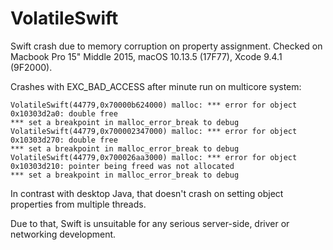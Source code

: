 # VolatileSwift
Swift crash due to memory corruption on property assignment.
Checked on Macbook Pro 15" Middle 2015, macOS 10.13.5 (17F77), Xcode 9.4.1 (9F2000).

Crashes with EXC_BAD_ACCESS after minute run on multicore system:

```
VolatileSwift(44779,0x70000b624000) malloc: *** error for object 0x10303d2a0: double free
*** set a breakpoint in malloc_error_break to debug
VolatileSwift(44779,0x700002347000) malloc: *** error for object 0x10303d270: double free
*** set a breakpoint in malloc_error_break to debug
VolatileSwift(44779,0x700026aa3000) malloc: *** error for object 0x10303d210: pointer being freed was not allocated
*** set a breakpoint in malloc_error_break to debug
```

In contrast with desktop Java, that doesn't crash on setting object properties from multiple threads.

Due to that, Swift is unsuitable for any serious server-side, driver or networking development.
